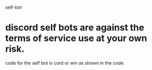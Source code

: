self-bot
# discord self bots are against the terms of service use at your own risk.
code for the self bot is cord or win as shown in the code.
